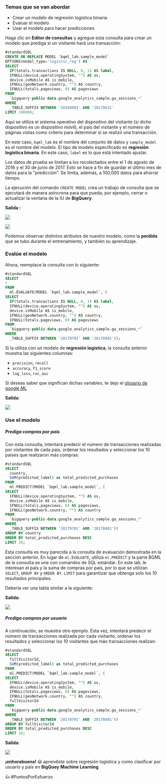 ### Temas que se van abordar

- Crear un modelo de regresión logística binaria
- Evaluar el modelo
- Usar el modelo para hacer predicciones



Haga clic en **Editor de consultas** y agregue esta consulta para crear un modelo que prediga si un visitante hará una transacción:



```sql
#standardSQL
CREATE OR REPLACE MODEL `bqml_lab.sample_model`
OPTIONS(model_type='logistic_reg') AS
SELECT
  IF(totals.transactions IS NULL, 0, 1) AS label,
  IFNULL(device.operatingSystem, "") AS os,
  device.isMobile AS is_mobile,
  IFNULL(geoNetwork.country, "") AS country,
  IFNULL(totals.pageviews, 0) AS pageviews
FROM
  `bigquery-public-data.google_analytics_sample.ga_sessions_*`
WHERE
  _TABLE_SUFFIX BETWEEN '20160801' AND '20170631'
LIMIT 100000;
```



Aquí se utiliza el sistema operativo del dispositivo del visitante (si dicho dispositivo es un dispositivo móvil), el país del visitante y el número de páginas vistas como criterio para determinar si se realizó una transacción.

En este caso, `bqml_lab` es el nombre del conjunto de datos y `sample_model` es el nombre del modelo. El tipo de modelo especificado es **regresión logística binaria**. En este caso, `label` es lo que está intentado ajustar.



Los datos de prueba se limitan a los recolectados entre el 1 de agosto de 2016 y el 30 de junio de 2017. Esto se hace a fin de guardar el último mes de datos para la "predicción". Se limita, además, a 100,000 datos para ahorrar tiempo.

La ejecución del comando `CREATE MODEL` crea un trabajo de consulta que se ejecutará de manera asíncrona para que pueda, por ejemplo, cerrar o actualizar la ventana de la IU de **BigQuery**.



**Salida :** 

![](https://res.cloudinary.com/xaiop/image/upload/c_scale,w_397/v1591583306/Modulo2/a_q3anw5.png)





![](https://res.cloudinary.com/xaiop/image/upload/c_scale,w_394/v1591583305/Modulo2/b_kq3rf1.png)



Podemos observar distintos atributos de nuestro modelo, como la **perdida** que se tubo durante el entrenamiento, y también su aprendizaje.





### Evalúe el modelo



Ahora, reemplace la consulta con lo siguiente:

```sql
#standardSQL
SELECT
*
FROM
  ml.EVALUATE(MODEL `bqml_lab.sample_model`, (
SELECT
  IF(totals.transactions IS NULL, 0, 1) AS label,
  IFNULL(device.operatingSystem, "") AS os,
  device.isMobile AS is_mobile,
  IFNULL(geoNetwork.country, "") AS country,
  IFNULL(totals.pageviews, 0) AS pageviews
FROM
  `bigquery-public-data.google_analytics_sample.ga_sessions_*`
WHERE
  _TABLE_SUFFIX BETWEEN '20170701' AND '20170801'));
```



Si la utiliza con un modelo de **regresión logística**, la consulta anterior muestra las siguientes columnas:

- `precision`, `recall`
- `accuracy`, `f1_score`
- `log_loss`, `roc_auc`

Si deseas saber que significan dichas variables, te dejo el [glosario de google ML](https://developers.google.com/machine-learning/glossary)



**Salida:**

![](https://res.cloudinary.com/xaiop/image/upload/c_scale,w_608/v1591583769/Modulo2/F4xj1Rol9xUq416nkDE_aruyNryT1P9vhfZLpRbXWxI_mt3frg.png)





### Use el modelo

##### **Prediga compras por país**

Con esta consulta, intentará predecir el número de transacciones realizadas por visitantes de cada país, ordenar los resultados y seleccionar los 10 países que realizaron más compras:



```sql
#standardSQL
SELECT
  country,
  SUM(predicted_label) as total_predicted_purchases
FROM
  ml.PREDICT(MODEL `bqml_lab.sample_model`, (
SELECT
  IFNULL(device.operatingSystem, "") AS os,
  device.isMobile AS is_mobile,
  IFNULL(totals.pageviews, 0) AS pageviews,
  IFNULL(geoNetwork.country, "") AS country
FROM
  `bigquery-public-data.google_analytics_sample.ga_sessions_*`
WHERE
  _TABLE_SUFFIX BETWEEN '20170701' AND '20170801'))
GROUP BY country
ORDER BY total_predicted_purchases DESC
LIMIT 10;
```



Esta consulta es muy parecida a la consulta de evaluación demostrada en la sección anterior. En lugar de `ml.EVALUATE`, utiliza `ml.PREDICT` y la parte BQML de la consulta se une con comandos de SQL estándar. En este lab, le interesan el país y la suma de compras por país, por lo que se utilizan `SELECT`, `GROUP BY` y `ORDER BY`. `LIMIT` para garantizar que obtenga solo los 10 resultados principales.

Debería ver una tabla similar a la siguiente:



**Salida:**

![](https://res.cloudinary.com/xaiop/image/upload/v1591583999/Modulo2/87OvTSvXnVFthzil2BzMoTlTz8KUtWYezliUJhZ1m6s_pvzj0z.png)



##### **Prediga compras por usuario**

A continuación, se muestra otro ejemplo. Esta vez, intentará predecir el número de transacciones realizada por cada visitante, ordenar los resultados y seleccionar los 10 visitantes que más transacciones realizan:



```sql
#standardSQL
SELECT
  fullVisitorId,
  SUM(predicted_label) as total_predicted_purchases
FROM
  ml.PREDICT(MODEL `bqml_lab.sample_model`, (
SELECT
  IFNULL(device.operatingSystem, "") AS os,
  device.isMobile AS is_mobile,
  IFNULL(totals.pageviews, 0) AS pageviews,
  IFNULL(geoNetwork.country, "") AS country,
  fullVisitorId
FROM
  `bigquery-public-data.google_analytics_sample.ga_sessions_*`
WHERE
  _TABLE_SUFFIX BETWEEN '20170701' AND '20170801'))
GROUP BY fullVisitorId
ORDER BY total_predicted_purchases DESC
LIMIT 10;
```



**Salida:**



![](https://res.cloudinary.com/xaiop/image/upload/v1591584088/Modulo2/zk0mE_w87K3wW2_ZJSrb0b9xoKiLSgnLe6gVtugr1I_boepeh.png)



**¡enhorabuena!** 😃 aprendiste sobre regresión logística y como clasificar por usuario y país en **BigQuey** **Machine Learning**

👍 #PuntosPorEsfuerzo